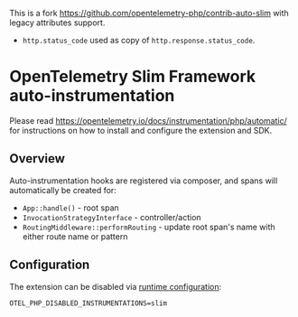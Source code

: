 
This is a fork https://github.com/opentelemetry-php/contrib-auto-slim with legacy attributes support.

- `http.status_code` used as copy of `http.response.status_code`.

# OpenTelemetry Slim Framework auto-instrumentation
Please read https://opentelemetry.io/docs/instrumentation/php/automatic/ for instructions on how to
install and configure the extension and SDK.

## Overview
Auto-instrumentation hooks are registered via composer, and spans will automatically be created for:
- `App::handle()` - root span
- `InvocationStrategyInterface` - controller/action
- `RoutingMiddleware::performRouting` - update root span's name with either route name or pattern

## Configuration

The extension can be disabled via [runtime configuration](https://opentelemetry.io/docs/instrumentation/php/sdk/#configuration):

```shell
OTEL_PHP_DISABLED_INSTRUMENTATIONS=slim
```
